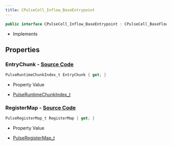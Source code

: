 ```yaml
---
title: CPulseCell_Inflow_BaseEntrypoint
---
```


```csharp
public interface CPulseCell_Inflow_BaseEntrypoint : CPulseCell_BaseFlow, CPulseCell_Base, ISchemaClass<CPulseCell_Base>, ISchemaClass<CPulseCell_BaseFlow>, ISchemaClass<CPulseCell_Inflow_BaseEntrypoint>, ISchemaField, ISchemaClass, INativeHandle
```

- Implements

## Properties

### **EntryChunk** - [Source Code](https://github.com/swiftly-solution/swiftlys2/blob/main/managed/src/SwiftlyS2.Generated/Schemas/Interfaces/CPulseCell_Inflow_BaseEntrypoint.cs#L16)

```csharp
PulseRuntimeChunkIndex_t EntryChunk { get; }
```

- Property Value

- [PulseRuntimeChunkIndex_t](/docs/api/shared/schemadefinitions/pulseruntimechunkindex_t)

### **RegisterMap** - [Source Code](https://github.com/swiftly-solution/swiftlys2/blob/main/managed/src/SwiftlyS2.Generated/Schemas/Interfaces/CPulseCell_Inflow_BaseEntrypoint.cs#L18)

```csharp
PulseRegisterMap_t RegisterMap { get; }
```

- Property Value

- [PulseRegisterMap_t](/docs/api/shared/schemadefinitions/pulseregistermap_t)

